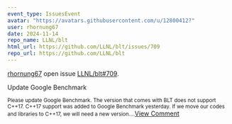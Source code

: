 ```yaml
---
event_type: IssuesEvent
avatar: "https://avatars.githubusercontent.com/u/12800412?"
user: rhornung67
date: 2024-11-14
repo_name: LLNL/blt
html_url: https://github.com/LLNL/blt/issues/709
repo_url: https://github.com/LLNL/blt
---
```


<a href='https://github.com/rhornung67' target='_blank'>rhornung67</a> open issue <a href='https://github.com/LLNL/blt/issues/709' target='_blank'>LLNL/blt#709</a>.

<p>Update Google Benchmark</p><small>Please update Google Benchmark. The version that comes with BLT does not support C++17. C++17 support was added to Google Benchmark yesterday.  If we move our codes and libraries to C++17, we will need a new version....</small><a href='https://github.com/LLNL/blt/issues/709' target='_blank'>View Comment</a>